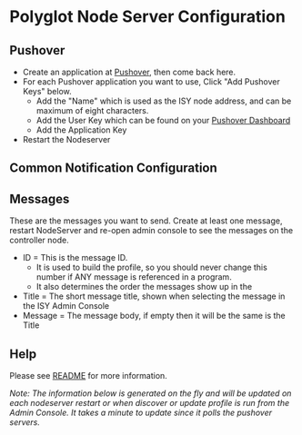 
# Polyglot Node Server Configuration

## Pushover

- Create an application at [Pushover](https://pushover.net/apps), then come back here.
- For each Pushover application you want to use, Click "Add Pushover Keys" below.
  - Add the "Name" which is used as the ISY node address, and can be maximum of eight characters.
  - Add the User Key which can be found on your [Pushover Dashboard](https://pushover.net/dashboard)
  - Add the Application Key
- Restart the Nodeserver

## Common Notification Configuration

## Messages

These are the messages you want to send.  Create at least one message, restart NodeServer and re-open admin console to see the messages on the controller node.

- ID = This is the message ID.
  - It is used to build the profile, so you should never change this number if ANY message is referenced in a program.
  - It also determines the order the messages show up in the
- Title = The short message title, shown when selecting the message in the ISY Admin Console
- Message = The message body, if empty then it will be the same is the Title

## Help

Please see [README](https://github.com/jimboca/udi-poly-notification/blob/master/README.md) for more information.

<i>Note: The information below is generated on the fly and will be updated on each nodeserver restart or when discover or update profile is run from the Admin Console.  It takes a minute to update since it polls the pushover servers.</i>
